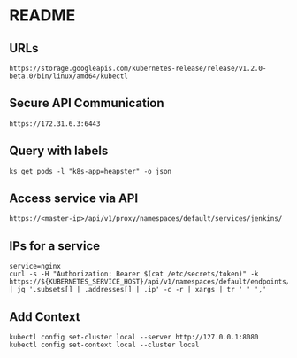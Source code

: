 # README

## URLs

	https://storage.googleapis.com/kubernetes-release/release/v1.2.0-beta.0/bin/linux/amd64/kubectl

## Secure API Communication

	https://172.31.6.3:6443

## Query with labels

	ks get pods -l "k8s-app=heapster" -o json

## Access service via API

	https://<master-ip>/api/v1/proxy/namespaces/default/services/jenkins/

## IPs for a service

	service=nginx
	curl -s -H "Authorization: Bearer $(cat /etc/secrets/token)" -k https://${KUBERNETES_SERVICE_HOST}/api/v1/namespaces/default/endpoints/${service} | jq '.subsets[] | .addresses[] | .ip' -c -r | xargs | tr ' ' ','

## Add Context

	kubectl config set-cluster local --server http://127.0.0.1:8080
	kubectl config set-context local --cluster local
